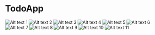 # TodoApp

![Alt text 1](/screenshots/1.png?raw=true) ![Alt text 2](/screenshots/2.png?raw=true) ![Alt text 3](/screenshots/3.png?raw=true)
![Alt text 4](/screenshots/4.png?raw=true) ![Alt text 5](/screenshots/5.png?raw=true) ![Alt text 6](/screenshots/6.png?raw=true) 
![Alt text 7](/screenshots/7.png?raw=true) ![Alt text 8](/screenshots/8.png?raw=true) ![Alt text 9](/screenshots/9.png?raw=true)
![Alt text 10](/screenshots/10.png?raw=true) ![Alt text 11](/screenshots/11.png?raw=true)

